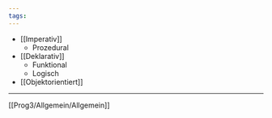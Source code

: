 ```yaml
---
tags:
---
```


- [[Imperativ]]
	- Prozedural
- [[Deklarativ]]
	- Funktional
	- Logisch
- [[Objektorientiert]]

---
[[Prog3/Allgemein/Allgemein]]